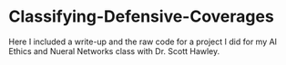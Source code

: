# Classifying-Defensive-Coverages

Here I included a write-up and the raw code for a project I did for my AI Ethics and Nueral Networks class with Dr. Scott Hawley.
